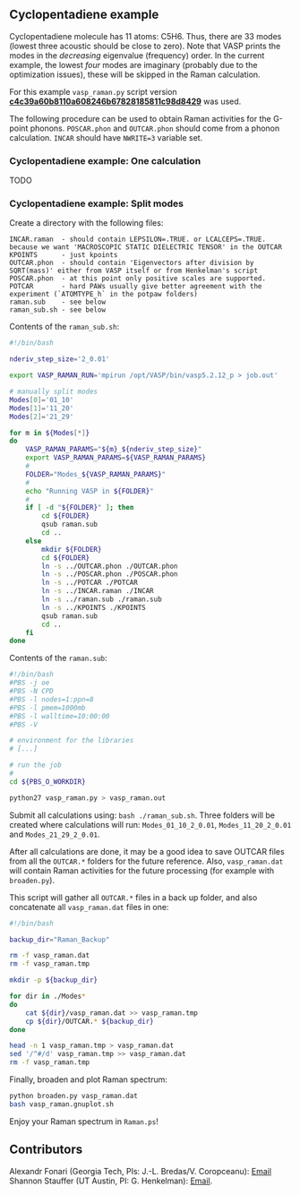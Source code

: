 ## Cyclopentadiene example

Cyclopentadiene molecule has 11 atoms: C5H6. Thus, there are 33 modes (lowest three acoustic should be close to zero). Note that VASP prints the modes in the *decreasing* eigenvalue (frequency) order. In the current example, the lowest *four* modes are imaginary (probably due to the optimization issues), these will be skipped in the Raman calculation.

For this example `vasp_raman.py` script version [**c4c39a60b8110a608246b67828185811c98d8429**](https://raw.github.com/alexandr-fonari/raman-sc/c4c39a60b8110a608246b67828185811c98d8429/VASP/vasp_raman.py) was used.

The following procedure can be used to obtain Raman activities for the G-point phonons. `POSCAR.phon` and `OUTCAR.phon` should come from a phonon calculation. `INCAR` should have `NWRITE=3` variable set.

### Cyclopentadiene example: One calculation

TODO

### Cyclopentadiene example: Split modes

Create a directory with the following files:
```
INCAR.raman  - should contain LEPSILON=.TRUE. or LCALCEPS=.TRUE. because we want 'MACROSCOPIC STATIC DIELECTRIC TENSOR' in the OUTCAR
KPOINTS      - just kpoints
OUTCAR.phon  - should contain 'Eigenvectors after division by SQRT(mass)' either from VASP itself or from Henkelman's script
POSCAR.phon  - at this point only positive scales are supported.
POTCAR       - hard PAWs usually give better agreement with the experiment (`ATOMTYPE_h` in the potpaw folders)
raman.sub    - see below
raman_sub.sh - see below
```

Contents of the `raman_sub.sh`:
```bash
#!/bin/bash

nderiv_step_size='2_0.01'

export VASP_RAMAN_RUN='mpirun /opt/VASP/bin/vasp5.2.12_p > job.out'

# manually split modes
Modes[0]='01_10'
Modes[1]='11_20'
Modes[2]='21_29'

for m in ${Modes[*]}
do
    VASP_RAMAN_PARAMS="${m}_${nderiv_step_size}"
    export VASP_RAMAN_PARAMS=${VASP_RAMAN_PARAMS}
    #
    FOLDER="Modes_${VASP_RAMAN_PARAMS}"
    #
    echo "Running VASP in ${FOLDER}"
    #
    if [ -d "${FOLDER}" ]; then
        cd ${FOLDER}
        qsub raman.sub
        cd ..
    else
        mkdir ${FOLDER}
        cd ${FOLDER}
        ln -s ../OUTCAR.phon ./OUTCAR.phon
        ln -s ../POSCAR.phon ./POSCAR.phon
        ln -s ../POTCAR ./POTCAR
        ln -s ../INCAR.raman ./INCAR
        ln -s ../raman.sub ./raman.sub
        ln -s ../KPOINTS ./KPOINTS
        qsub raman.sub
        cd ..
    fi
done
```

Contents of the `raman.sub`:
```bash
#!/bin/bash
#PBS -j oe
#PBS -N CPD
#PBS -l nodes=1:ppn=8
#PBS -l pmem=1000mb
#PBS -l walltime=10:00:00
#PBS -V

# environment for the libraries
# [...]

# run the job
#
cd ${PBS_O_WORKDIR}

python27 vasp_raman.py > vasp_raman.out

```

Submit all calculations using: `bash ./raman_sub.sh`. Three folders will be created where calculations will run: `Modes_01_10_2_0.01`, `Modes_11_20_2_0.01` and `Modes_21_29_2_0.01`.

After all calculations are done, it may be a good idea to save OUTCAR files from all the `OUTCAR.*` folders for the future reference. Also, `vasp_raman.dat` will contain Raman activities for the future processing (for example with `broaden.py`).

This script will gather all `OUTCAR.*` files in a back up folder, and also concatenate all `vasp_raman.dat` files in one:
```bash
#!/bin/bash

backup_dir="Raman_Backup"

rm -f vasp_raman.dat
rm -f vasp_raman.tmp

mkdir -p ${backup_dir}

for dir in ./Modes*
do
    cat ${dir}/vasp_raman.dat >> vasp_raman.tmp
    cp ${dir}/OUTCAR.* ${backup_dir}
done

head -n 1 vasp_raman.tmp > vasp_raman.dat
sed '/^#/d' vasp_raman.tmp >> vasp_raman.dat
rm -f vasp_raman.tmp

```

Finally, broaden and plot Raman spectrum:
```bash
python broaden.py vasp_raman.dat
bash vasp_raman.gnuplot.sh
```

Enjoy your Raman spectrum in `Raman.ps`!

## Contributors

Alexandr Fonari (Georgia Tech, PIs: J.-L. Bredas/V. Coropceanu): [Email](mailto:alexandr.fonari[nospam]gatech.edu)  
Shannon Stauffer (UT Austin, PI: G. Henkelman): [Email](stauffers[nospam]utexas.edu).
